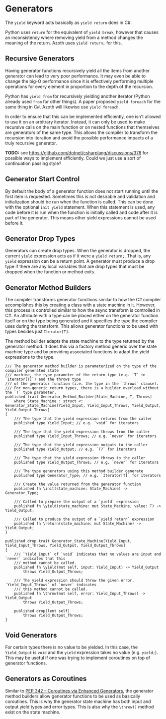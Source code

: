 # Generators

The `yield` keyword acts basically as `yield return` does in C#.

Python uses `return` for the equivalent of `yield break`, however that causes an inconsistency where
removing yield from a method changes the meaning of the return. Azoth uses `yield return;` for this.

## Recursive Generators

Having generator functions recursively yield all the items from another generator can lead to very
poor performance. It may even be able to change the big-O performance since it is effectively
performing multiple operations for every element in proportion to the depth of the recursion.

Python has `yield from` for recursively yielding another iterator (Python already used `from` for
other things). A paper proposed `yield foreach` for the same thing in C#. Azoth will likewise use
`yield foreach`.

In order to ensure that this can be implemented efficiently, one isn't allowed to use it on an
arbitrary iterator. Instead, it can only be used to make recursive calls on the main function or on
nested functions that themselves are generators of the same type. This allows the compiler to
transform the recursion into iteration and avoid the possible performance impacts of a truly
recursive generator.

**TODO:** see https://github.com/dotnet/csharplang/discussions/378 for possible ways to implement
efficiently. Could we just use a sort of continuation passing style?

## Generator Start Control

By default the body of a generator function does not start running until the first item is
requested. Sometimes this is not desirable and validation and initialization should be run when the
function is called. This can be done with the optional `init yield` statement. When this statement
is used, any code before it is run when the function is initially called and code after it is part
of the generator. This means other yield expressions cannot be used before it.

## Generator Drop Types

Generators can create drop types. When the generator is dropped, the current `yield` expression acts
as if it were a `yield return;`. That is, any `yield` expression can be a return point. A generator
must produce a drop type if there are any local variables that are drop types that must be dropped
when the function or method exits.

## Generator Method Builders

The compiler transforms generator functions similar to how the C# compiler accomplishes this by
creating a class with a state machine in it. However, this process is controlled similar to how the
async transform is controlled in C#. An attribute with a type can be placed either on the generator
function itself or on the type being generated and it specifies the type the compiler uses during
the transform. This allows generator functions to be used with types besides just `Iterator[T]`.

The method builder adapts the state machine to the type returned by the generator method. It does
this via a factory method generic over the state machine type and by providing associated functions
to adapt the yield expressions to the type.

```azoth
/// The generator method builder is parameterized on the type of the compiler generated state
/// machine, the type parameter of the return type (e.g. `T` in `Iterator[T]`) and the throws type
/// of the generator function (i.e. the type in the `throws` clause).
/// For non-generic return types, there is a builder overload without the `T` type parameter.
published trait Generator_Method_Builder[State_Machine, T, Throws]
    where State_Machine : struct <: Generator_State_Machine[Yield_Input, Yield_Input_Throws, Yield_Output, Yield_Output_Throws]
{
    /// The type that the yield expression returns from the caller
    published type Yield_Input; // e.g. `void` for iterators

    /// The type that the yield expression throws from the caller
    published type Yield_Input_Throws; // e.g. `never` for iterators

    /// The type that the yield expression outputs to the caller
    published type Yield_Output; // e.g. `T?` for iterators

    /// The type that the yield expression throws to the caller
    published type Yield_Output_Throws; // e.g. `never` for iterators

    /// The type generators using this method builder generate
    published type Generator_Type; // e.g. `Iterator[T]` for iterators

    /// Create the value returned from the generator function
    published fn \init(state_machine: State_Machine) -> Generator_Type;

    /// Called to prepare the output of a `yield` expression
    published fn \yield(state_machine: mut State_Machine, value: T) -> Yield_Output;

    /// Called to produce the output of a `yield return` expression
    published fn \return(state_machine: mut State_Machine) -> Yield_Output;
}

published drop trait Generator_State_Machine[Yield_Input, Yield_Input_Throws, Yield_Output, Yield_Output_Throws]
{
    /// `Yield_Input` of `void` indicates that no values are input and `never` indicates that this
    /// method cannot be called.
    published fn \yield(mut self, input: Yield_Input) -> Yield_Output
        throws Yield_Output_Throws;

    /// The yield expression should throw the given error. `Yield_Input_Throws` of `never` indicates
    /// this method cannot be called.
    published fn \throw(mut self, error: Yield_Input_Throws) -> Yield_Output
        throws Yield_Output_Throws;

    published drop(lent self)
        throws Yield_Output_Throws;
}
```

## Void Generators

For certain types there is no value to be yielded. In this case, the `Yield_Output` is `void` and
the `yield` expression takes no value (e.g. `yield;`). This may be useful if one was trying to
implement coroutines on top of generator functions.

## Generators as Coroutines

Similar to [PEP 342 – Coroutines via Enhanced Generators](https://peps.python.org/pep-0342/), the
generator method builders allow generator functions to be used as basically coroutines. This is why
the generator state machine has both input and output yield types and error types. This is also why
the `\throw()` method exist on the state machine.

